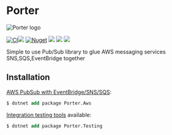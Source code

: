 # Porter

![Porter logo](https://raw.githubusercontent.com/lucasteles/Porter/master/logo.png)

[![CI](https://github.com/lucasteles/Porter/actions/workflows/ci.yml/badge.svg?branch=master)](https://github.com/lucasteles/Porter/actions/workflows/ci.yml)![](https://raw.githubusercontent.com/lucasteles/Porter/badges/badge_linecoverage.svg)
[![Nuget](https://img.shields.io/nuget/v/Porter.Aws.svg?style=flat)](https://www.nuget.org/packages/Porter.Aws)
![](https://raw.githubusercontent.com/lucasteles/Porter/badges/badge_branchcoverage.svg)
![](https://raw.githubusercontent.com/lucasteles/Porter/badges/test_report_badge.svg)
![](https://raw.githubusercontent.com/lucasteles/Porter/badges/lines_badge.svg)


Simple to use Pub/Sub library to glue AWS messaging services SNS,SQS,EventBridge together


## Installation

[AWS PubSub with EventBridge/SNS/SQS](https://www.nuget.org/packages/Porter.Aws):

```ps
$ dotnet add package Porter.Aws
```


[Integration testing tools](https://www.nuget.org/packages/Porter.Testing) available:

```ps
$ dotnet add package Porter.Testing
```


